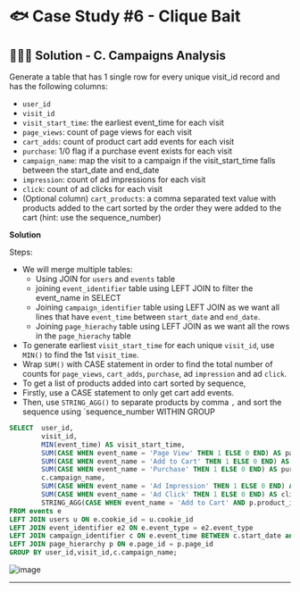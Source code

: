 # 🐟 Case Study #6 - Clique Bait

## 👩🏻‍💻 Solution - C. Campaigns Analysis

Generate a table that has 1 single row for every unique visit_id record and has the following columns:
- `user_id`
- `visit_id`
- `visit_start_time`: the earliest event_time for each visit
- `page_views`: count of page views for each visit
- `cart_adds`: count of product cart add events for each visit
- `purchase`: 1/0 flag if a purchase event exists for each visit
- `campaign_name`: map the visit to a campaign if the visit_start_time falls between the start_date and end_date
- `impression`: count of ad impressions for each visit
- `click`: count of ad clicks for each visit
- (Optional column) `cart_products`: a comma separated text value with products added to the cart sorted by the order they were added to the cart (hint: use the sequence_number)
  
**Solution**

Steps:
- We will merge multiple tables:
  - Using JOIN for `users` and `events` table
  - joining `event_identifier` table using LEFT JOIN to filter the event_name in SELECT
  - Joining `campaign_identifier` table using LEFT JOIN as we want all lines that have `event_time` between `start_date` and `end_date`. 
  - Joining `page_hierachy` table using LEFT JOIN as we want all the rows in the `page_hierachy` table
- To generate earliest `visit_start_time` for each unique `visit_id`, use `MIN()` to find the 1st `visit_time`. 
- Wrap `SUM()` with CASE statement in order to find the total number of counts for `page_views`, `cart_adds`, `purchase`, ad `impression` and ad `click`.
- To get a list of products added into cart sorted by sequence, 
-   Firstly, use a CASE statement to only get cart add events. 
-   Then, use `STRING_AGG()` to separate products by comma `,` and sort the sequence using `sequence_number WITHIN GROUP 

```sql
SELECT  user_id,
        visit_id,
        MIN(event_time) AS visit_start_time,
        SUM(CASE WHEN event_name = 'Page View' THEN 1 ELSE 0 END) AS page_views,
        SUM(CASE WHEN event_name = 'Add to Cart' THEN 1 ELSE 0 END) AS cart_adds,
        SUM(CASE WHEN event_name = 'Purchase' THEN 1 ELSE 0 END) AS purchase,
        c.campaign_name,
        SUM(CASE WHEN event_name = 'Ad Impression' THEN 1 ELSE 0 END) AS impression,
        SUM(CASE WHEN event_name = 'Ad Click' THEN 1 ELSE 0 END) AS click,
        STRING_AGG(CASE WHEN event_name = 'Add to Cart' AND p.product_id IS NOT NULL THEN page_name ELSE NULL END, ',' ) WITHIN GROUP (ORDER BY e.sequence_number)
FROM events e 
LEFT JOIN users u ON e.cookie_id = u.cookie_id
LEFT JOIN event_identifier e2 ON e.event_type = e2.event_type
LEFT JOIN campaign_identifier c ON e.event_time BETWEEN c.start_date and c.end_date
LEFT JOIN page_hierarchy p ON e.page_id = p.page_id
GROUP BY user_id,visit_id,c.campaign_name;
```  

![image](https://user-images.githubusercontent.com/101379141/197105542-33dd43ac-7a30-4f7e-a0bb-2f9febea3bbd.png)


*** 
  
